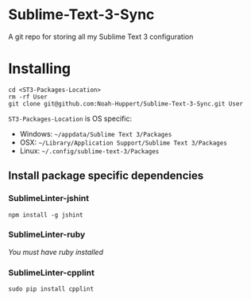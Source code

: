 # Sublime-Text-3-Sync
A git repo for storing all my Sublime Text 3 configuration

# Installing
```
cd <ST3-Packages-Location>
rm -rf User
git clone git@github.com:Noah-Huppert/Sublime-Text-3-Sync.git User
```

`ST3-Packages-Location` is OS specific:
- Windows: `~/appdata/Sublime Text 3/Packages`
- OSX: `~/Library/Application Support/Sublime Text 3/Packages`
- Linux: `~/.config/sublime-text-3/Packages`

## Install package specific dependencies
### SublimeLinter-jshint
```
npm install -g jshint
```

### SublimeLinter-ruby

*You must have ruby installed*

### SublimeLinter-cpplint
```
sudo pip install cpplint
```







